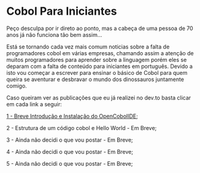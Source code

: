 # Cobol Para Iniciantes

Peço desculpa por ir direto ao ponto, mas a cabeça de uma pessoa de 70 anos já não funciona tão bem assim...

Está se tornando cada vez mais comum noticias sobre a falta de programadores cobol em várias empresas, chamando assim a atenção de muitos programadores para aprender sobre a linguagem porém eles se deparam com a falta de conteúdo para iniciantes em português.
Devido a isto vou começar a escrever para ensinar o básico de Cobol para quem queira se aventurar e desbravar o mundo dos dinossauros juntamente comigo.

Caso queiram ver as publicações que eu já realizei no dev.to basta clicar em cada link a seguir:

[1 - Breve Introdução e Instalação do OpenCobolIDE](https://dev.to/cobolparainiciantes/cobol-para-iniciantes-breve-introducao-e-instalacao-do-opencobolide-8j4);

2 - Estrutura de um código cobol e Hello World - Em Breve;

3 - Ainda não decidi o que vou postar - Em Breve;

4 - Ainda não decidi o que vou postar - Em Breve;

5 - Ainda não decidi o que vou postar - Em Breve;

